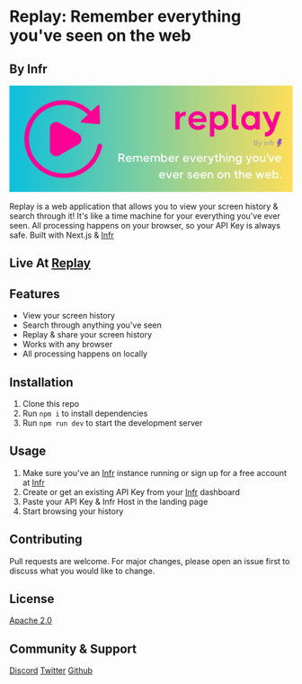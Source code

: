 # Replay: Remember everything you've seen on the web
## By Infr

![Replay](/public/replay_readme.png)

Replay is a web application that allows you to view your screen history & search through it! It's like a time machine for your everything you've ever seen. All processing happens on your browser, so your API Key is always safe. Built with Next.js & [Infr](https://github.com/InfrHQ/server)

## Live At [Replay](https://getreplayer.com)

## Features
- View your screen history
- Search through anything you've seen
- Replay & share your screen history
- Works with any browser
- All processing happens on locally

## Installation
1. Clone this repo
2. Run `npm i` to install dependencies
3. Run `npm run dev` to start the development server

## Usage
1. Make sure you've an [Infr](https://github.com/InfrHQ/server) instance running or sign up for a free account at [Infr](https://getinfr.com)
2. Create or get an existing API Key from your [Infr](https://getinfr.com) dashboard
3. Paste your API Key & Infr Host in the landing page
4. Start browsing your history

## Contributing
Pull requests are welcome. For major changes, please open an issue first to discuss what you would like to change.

## License
[Apache 2.0](https://choosealicense.com/licenses/apache-2.0/)

## Community & Support
[Discord](https://discord.gg/ZAejZCzaPe)
[Twitter](https://twitter.com/InfrHQ)
[Github](https://github.com/InfrHQ)